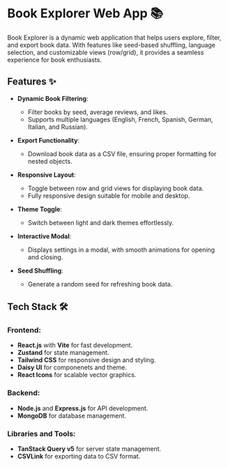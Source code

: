 # Book Explorer Web App 📚

Book Explorer is a dynamic web application that helps users explore, filter, and export book data. With features like seed-based shuffling, language selection, and customizable views (row/grid), it provides a seamless experience for book enthusiasts.

## Features ✨

- **Dynamic Book Filtering**: 
  - Filter books by seed, average reviews, and likes.
  - Supports multiple languages (English, French, Spanish, German, Italian, and Russian).
  
- **Export Functionality**: 
  - Download book data as a CSV file, ensuring proper formatting for nested objects.

- **Responsive Layout**: 
  - Toggle between row and grid views for displaying book data.
  - Fully responsive design suitable for mobile and desktop.

- **Theme Toggle**: 
  - Switch between light and dark themes effortlessly.

- **Interactive Modal**: 
  - Displays settings in a modal, with smooth animations for opening and closing.

- **Seed Shuffling**: 
  - Generate a random seed for refreshing book data.

## Tech Stack 🛠️

### Frontend:
- **React.js** with **Vite** for fast development.
- **Zustand** for state management.
- **Tailwind CSS** for responsive design and styling.
- **Daisy UI** for componenets and theme.
- **React Icons** for scalable vector graphics.

### Backend:
- **Node.js** and **Express.js** for API development.
- **MongoDB** for database management.

### Libraries and Tools:
- **TanStack Query v5** for server state management.
- **CSVLink** for exporting data to CSV format.


